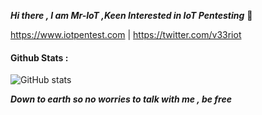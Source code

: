 ***Hi there , I am Mr-IoT ,Keen Interested in IoT Pentesting*** 👋

https://www.iotpentest.com | https://twitter.com/v33riot

#### Github Stats :
![GitHub stats](https://github-readme-stats.vercel.app/api?username=v33ru&count_private=true&show_icons=true)


***Down to earth so no worries to talk with me , be free***

